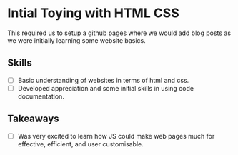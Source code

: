 # Intial Toying with HTML CSS

This required us to setup a github pages where we would add blog posts as we were initially learning some website basics.

## Skills
- [ ] Basic understanding of websites in terms of html and css.
- [ ] Developed appreciation and some initial skills in using code documentation.

## Takeaways
- [ ] Was very excited to learn how JS could make web pages much for effective, efficient, and user customisable.
